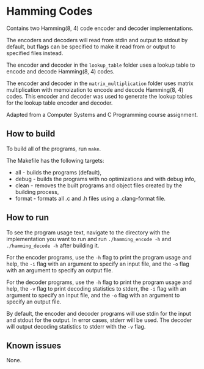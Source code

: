 # Hamming Codes

Contains two Hamming(8, 4) code encoder and decoder implementations.

The encoders and decoders will read from stdin and output to stdout by default, but flags can be specified to make it read from or output to specified files instead.

The encoder and decoder in the `lookup_table` folder uses a lookup table to encode and decode Hamming(8, 4) codes.

The encoder and decoder in the `matrix_multiplication` folder uses matrix multiplication with memoization to encode and decode Hamming(8, 4) codes. This encoder and decoder was used to generate the lookup tables for the lookup table encoder and decoder.

Adapted from a Computer Systems and C Programming course assignment.

## How to build

To build all of the programs, run `make`.

The Makefile has the following targets:

- all - builds the programs (default),
- debug - builds the programs with no optimizations and with debug info,
- clean - removes the built programs and object files created by the building process,
- format - formats all .c and .h files using a .clang-format file.

## How to run

To see the program usage text, navigate to the directory with the implementation you want to run and run `./hamming_encode -h` and `./hamming_decode -h` after building it.

For the encoder programs, use the `-h` flag to print the program usage and help, the `-i` flag with an argument to specify an input file, and the `-o` flag with an argument to specify an output file.

For the decoder programs, use the `-h` flag to print the program usage and help, the `-v` flag to print decoding statistics to stderr, the `-i` flag with an argument to specify an input file, and the `-o` flag with an argument to specify an output file.

By default, the encoder and decoder programs will use stdin for the input and stdout for the output. In error cases, stderr will be used. The decoder will output decoding statistics to stderr with the `-v` flag.

## Known issues

None.
